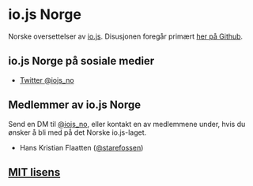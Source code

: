 # io.js Norge

Norske oversettelser av [io.js](https://iojs.org/). Disusjonen foregår primært
[her på Github](https://github.com/iojs/iojs-no/issues).

## io.js Norge på sosiale medier

* [Twitter @iojs_no](https://twitter.com/iojs_no)

## Medlemmer av io.js Norge

Send en DM til [@iojs_no](https://twitter.com/iojs_no), eller kontakt en av
medlemmene under, hvis du ønsker å bli med på det Norske io.js-laget.

- Hans Kristian Flaatten ([@starefossen](https://github.com/starefossen))

## [MIT lisens](https://github.com/iojs/iojs-no/blob/master/LICENSE)

